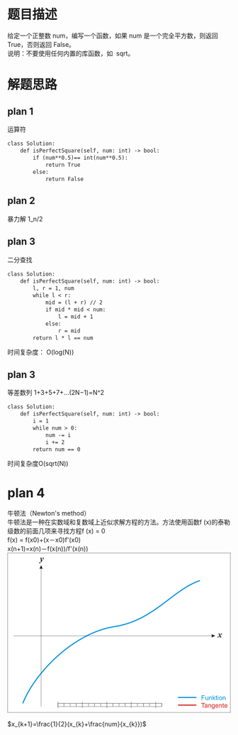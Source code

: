 # 题目描述
给定一个正整数 num，编写一个函数，如果 num 是一个完全平方数，则返回 True，否则返回 False。  
说明：不要使用任何内置的库函数，如  sqrt。


# 解题思路

## plan 1
运算符
```
class Solution:
    def isPerfectSquare(self, num: int) -> bool:
        if (num**0.5)== int(num**0.5):
            return True
        else:
            return False
```

 ## plan 2
 暴力解 1_n/2

## plan 3
二分查找
```
class Solution:
    def isPerfectSquare(self, num: int) -> bool:
        l, r = 1, num
        while l < r:
            mid = (l + r) // 2
            if mid * mid < num:
                l = mid + 1
            else:
                r = mid
        return l * l == num
```
时间复杂度： O(log(N))

## plan 3
等差数列
1+3+5+7+...(2N−1)=N^2
```
class Solution:
    def isPerfectSquare(self, num: int) -> bool:
        i = 1
        while num > 0:
            num -= i
            i += 2
        return num == 0
```
时间复杂度O(sqrt(N))

# plan 4
牛顿法（Newton's method）  
牛顿法是一种在实数域和复数域上近似求解方程的方法。方法使用函数f (x)的泰勒级数的前面几项来寻找方程f (x) = 0  
f(x) = f(x0)+(x－x0)f'(x0)  
x(n+1)=x(n)－f(x(n))/f'(x(n))
![permutation](../resourses/1512805360_693.gif)  

$x_{k+1}=\frac{1}{2}(x_{k}+\frac{num}{x_{k}})$
